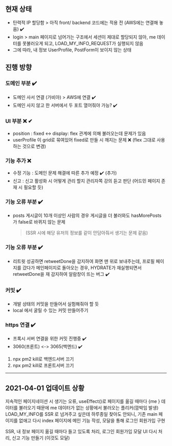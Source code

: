 ## 현재 상태

- 탄력적 IP 할당함 > 아직 front/ backend 코드에는 적용 전 (AWS에는 연결해 놓음) ✔️
- login > main 페이지로 넘어가는 구조에서 세션이 제대로 할당되지 않아, me 데이터를 못불러오게 되고, LOAD_MY_INFO_REQUEST가 실행되지 않음
- 그에 따라, 내 정보 UserProfile, PostForm이 보이지 않는 상태

## 진행 방향

### 도메인 부분 ✔️

- 도메인 사서 연결 (가비아) > AWS에 연결 ✔️
- 도메인 사지 않고 한 서버에서 두 포트 열어줘야 가능? ✔️

### UI 부분 ❌ ✔

- position : fixed <-> display: flex 관계에 의해 불러오는데 문제가 있음
- userProfile 이 grid로 묶여있어 fixed로 만들 시 깨지는 문제 ❌ (flex 그대로 사용하는 것으로 변경)

### 기능 추가 ❌

- 수정 기능 : 도메인 문제 해결에 따른 추가 예정 ✔️ (추가)
- 신고 : 신고 활성화 시 어떻게 관리 할지 관리자쪽 강의 듣고 판단 (어드민 페이지 존재 시 필요할 듯)

### 기능 오류 부분 ✔️

- posts 게시글이 10개 이상인 사람의 경우 게시글을 더 불러와도 hasMorePosts 가 false로 바뀌지 않는 문제
  > (SSR 시에 해당 유저의 정보를 같이 안담아줘서 생기는 문제 같음)

### 기능 오류 부분 ✔️

- 리트윗 성공하면 retweetDone을 감지하여 화면 맨 위로 보내주는데, 프로필 페이지를 갔다가 메인페이지로 돌아오는 경우,
  HYDRATE가 재실행되면서 retweetDone을 재 감지하여 알람창이 뜨는 버그 ✔️

### 커밋 ✔️

- 개발 상태의 커밋을 만들어서 실험해줘야 할 듯
- local 에서 굴릴 수 있는 커밋 만들어주기

### https 연결 ✔️

- 프록시 서버 연결을 위한 커밋 진행중 ✔️
- 3060(프론트) <-> 3065(백엔드) ✔️

1. npx pm2 kill로 백엔드서버 끄기
2. npx pm2 kill로 프론트서버 끄기

<hr/>

## 2021-04-01 업데이트 상황

<p>지속적인 페이지네이션 시 생기는 오류, useEffect()로 페이지를 옮길 때마다 {me } 데이터를 불러오기 때문에 me 데이터가 없는 상황에서 불러오는 플리커(깜박임 발생) LOAD_MY_INFO를 SSR 로 넘겨주고 싶은데 하루종일 찾아도 안되니, 기존 main 페이지를 없애고 다시 index 페이지에 메인 기능 작성, 모달을 통해 로그인 회원가입 구현</p>

<p>SSR, 내 정보 페이지 옮길 때마다 들고 있도록 처리, 로그인 회원가입 모달 UI 다시 처리, 신고 기능 만들기 (이것도 모달)</p>
